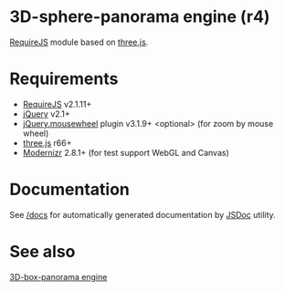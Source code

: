 3D-sphere-panorama engine (r4)
==============================

[RequireJS](http://requirejs.org/) module based on [three.js](http://threejs.org/).

Requirements
============

- [RequireJS](http://requirejs.org/) v2.1.11+
- [jQuery](http://jquery.com/) v2.1+
- [jQuery.mousewheel](https://plugins.jquery.com/mousewheel/) plugin v3.1.9+ \<optional\> (for zoom by mouse wheel)
- [three.js](http://threejs.org/) r66+
- [Modernizr](http://modernizr.com/) 2.8.1+ (for test support WebGL and Canvas)

Documentation
=============

See [/docs](./docs/) for automatically generated documentation by [JSDoc](http://usejsdoc.org/) utility.

See also
========

[3D-box-panorama engine](https://github.com/unclechu/three.js-box-panorama)
